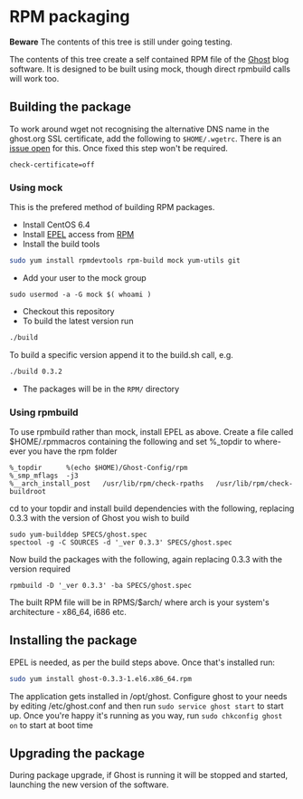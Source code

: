 RPM packaging
=============

**Beware** The contents of this tree is still under going testing.

The contents of this tree create a self contained RPM file of the
[Ghost](http://ghost.org) blog software. It is designed to be built
using mock, though direct rpmbuild calls will work too.

Building the package
--------------------

To work around wget not recognising the alternative DNS name in the
ghost.org SSL certificate, add the following to ```$HOME/.wgetrc```. There is an [issue open](https://github.com/TryGhost/Ghost-Config/issues/2) for this. Once fixed this step won't be required.
```
check-certificate=off
```

### Using mock

This is the prefered method of building RPM packages.

* Install CentOS 6.4
* Install [EPEL](http://fedoraproject.org/wiki/EPEL) access from [RPM](http://www.mirrorservice.org/sites/dl.fedoraproject.org/pub/epel/6/i386/repoview/epel-release.html)
* Install the build tools
```sh
sudo yum install rpmdevtools rpm-build mock yum-utils git
```
* Add your user to the mock group
```
sudo usermod -a -G mock $( whoami )
```
* Checkout this repository
* To build the latest version run
```sh
./build
```
To build a specific version append it to the build.sh call, e.g.
```sh
./build 0.3.2
```
* The packages will be in the ```RPM/``` directory

### Using rpmbuild

To use rpmbuild rather than mock, install EPEL as above. Create a file
called $HOME/.rpmmacros containing the following and set %_topdir to where-ever
you have the rpm folder

```
%_topdir      %(echo $HOME)/Ghost-Config/rpm
%_smp_mflags  -j3
%__arch_install_post   /usr/lib/rpm/check-rpaths   /usr/lib/rpm/check-buildroot
```

cd to your topdir and install build dependencies with the following, replacing 0.3.3 with the version of Ghost you wish to build
```
sudo yum-builddep SPECS/ghost.spec
spectool -g -C SOURCES -d '_ver 0.3.3' SPECS/ghost.spec
```
Now build the packages with the following, again replacing 0.3.3 with the version required
```
rpmbuild -D '_ver 0.3.3' -ba SPECS/ghost.spec
```

The built RPM file will be in RPMS/$arch/ where arch is your system's architecture - x86_64, i686 etc.

Installing the package
----------------------

EPEL is needed, as per the build steps above. Once that's installed run:
```sh
sudo yum install ghost-0.3.3-1.el6.x86_64.rpm
```
The application gets installed in /opt/ghost.
Configure ghost to your needs by editing /etc/ghost.conf and then
run ```sudo service ghost start``` to start up. Once you're happy it's running as you way, run ```sudo chkconfig ghost on``` to start at boot time

Upgrading the package
---------------------

During package upgrade, if Ghost is running it will be stopped and started, launching the new version of the software.
